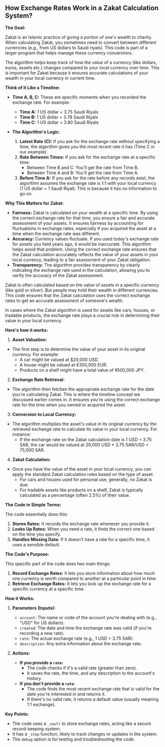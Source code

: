 ## **How Exchange Rates Work in a Zakat Calculation System?**

**The Goal:**

Zakat is an Islamic practice of giving a portion of one's wealth to charity. When calculating Zakat, you sometimes need to convert between different currencies (e.g., from US dollars to Saudi riyals). This code is part of a larger program that helps manage these currency conversions.

The algorithm helps keep track of how the value of a currency (like dollars, euros, assets etc.) changes compared to your local currency over time. This is important for Zakat because it ensures accurate calculations of your wealth in your local currency in current time.

**Think of It Like a Timeline:**

* **Time A, B, C:**  These are specific moments when you recorded the exchange rate. For example:
    * **Time A:** 1 US dollar = 3.75 Saudi Riyals
    * **Time B:** 1 US dollar = 3.78 Saudi Riyals
    * **Time C:** 1 US dollar = 3.80 Saudi Riyals

* **The Algorithm's Logic:**
    1. **Latest Rate (C):** If you ask for the exchange rate without specifying a time, the algorithm gives you the most recent rate it has (Time C in our example).
    2. **Rate Between Times:** If you ask for the exchange rate at a specific time:
        * Between Time B and C:  You'll get the rate from Time B.
        * Between Time A and B:  You'll get the rate from Time A.
    3. **Before Time A:** If you ask for the rate before any records exist, the algorithm assumes the exchange rate is 1:1 with your local currency (1 US dollar = 1 Saudi Riyal). This is because it has no information to go on.

**Why This Matters for Zakat:**

* **Fairness:** Zakat is calculated on your wealth at a specific time. By using the correct exchange rate for that time, you ensure a fair and accurate assessment of your assets. It ensures fairness by accounting for fluctuations in exchange rates, especially if you acquired the asset at a time when the exchange rate was different.
* **Accuracy:** Currency values fluctuate. If you used today's exchange rate for assets you held years ago, it would be inaccurate. This algorithm helps avoid that problem. Using the correct exchange rate ensures that the Zakat calculation accurately reflects the value of your assets in your local currency, leading to a fair assessment of your Zakat obligation.
* **Transparency:** The algorithm provides transparency by clearly indicating the exchange rate used in the calculation, allowing you to verify the accuracy of the Zakat assessment.

Zakat is often calculated based on the value of assets in a specific currency (like gold or silver). But people may hold their wealth in different currencies.  This code ensures that the Zakat calculation uses the correct exchange rates to get an accurate assessment of someone's wealth.

In cases where the Zakat algorithm is used for assets like cars, houses, or tradable products, the exchange rate plays a crucial role in determining their value in your local currency.

**Here's how it works:**

1. **Asset Valuation:**

* The first step is to determine the value of your asset in its original currency. For example:
    * A car might be valued at $20,000 USD.
    * A house might be valued at €300,000 EUR.
    * Products on a shelf might have a total value of ¥500,000 JPY.

2. **Exchange Rate Retrieval:**

* The algorithm then fetches the appropriate exchange rate for the date you're calculating Zakat. This is where the timeline concept we discussed earlier comes in. It ensures you're using the correct exchange rate for the time when you owned or acquired the asset.

3. **Conversion to Local Currency:**

* The algorithm multiplies the asset's value in its original currency by the retrieved exchange rate to calculate its value in your local currency. For instance:
    * If the exchange rate on the Zakat calculation date is 1 USD = 3.75 SAR, the car would be valued at 20,000 USD * 3.75 SAR/USD = 75,000 SAR.

4. **Zakat Calculation:**

* Once you have the value of the asset in your local currency, you can apply the standard Zakat calculation rules based on the type of asset.
    * For cars and houses used for personal use, generally, no Zakat is due.
    * For tradable assets like products on a shelf, Zakat is typically calculated as a percentage (often 2.5%) of their value.

**The Code in Simple Terms:**

The code essentially does this:

1. **Stores Rates:** It records the exchange rate whenever you provide it.
2. **Looks Up Rates:** When you need a rate, it finds the correct one based on the time you specify.
3. **Handles Missing Data:** If it doesn't have a rate for a specific time, it uses a sensible default.

**The Code's Purpose:**

This specific part of the code does two main things:

1. **Record Exchange Rates:** It lets you store information about how much one currency is worth compared to another at a particular point in time.
2. **Retrieve Exchange Rates:** It lets you look up the exchange rate for a specific currency at a specific time. 

**How it Works:**

1. **Parameters (Inputs):**
   - `account`: The name or code of the account you're dealing with (e.g., "USD" for US dollars).
   - `created`: The date and time the exchange rate was valid (if you're recording a new rate).
   - `rate`: The actual exchange rate (e.g., 1 USD = 3.75 SAR).
   - `description`:  Any extra information about the exchange rate.

2. **Actions:**
   - **If you provide a `rate`:**
     - The code checks if it's a valid rate (greater than zero).
     - It saves the rate, the time, and any description to the account's history.
   - **If you don't provide a `rate`:**
     - The code finds the most recent exchange rate that is valid for the date you're interested in and returns it.
     - If there's no valid rate, it returns a default value (usually meaning 1:1 exchange).

**Key Points:**

- The code uses a `_vault` to store exchange rates, acting like a secure record-keeping system.
- It has a `_step` function, likely to track changes or updates in the system. 
- The `debug` option is for testing and troubleshooting the code.
